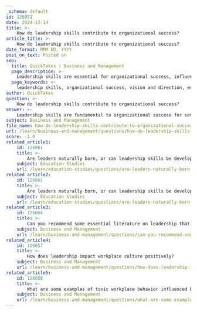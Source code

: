 ```yaml
---
_schema: default
id: 126051
date: 2024-12-14
title: >-
    How do leadership skills contribute to organizational success?
article_title: >-
    How do leadership skills contribute to organizational success?
date_format: MMM DD, YYYY
post_on_text: Posted on
seo:
  title: QuickTakes | Business and Management
  page_description: >-
    Leadership skills are essential for organizational success, influencing vision, employee engagement, change management, culture, and overall performance.
  page_keywords: >-
    leadership skills, organizational success, vision and direction, employee engagement, change management, organizational culture, future leaders, performance productivity, retention loyalty, workplace culture
author: QuickTakes
question: >-
    How do leadership skills contribute to organizational success?
answer: >-
    Leadership skills are fundamental to organizational success for several reasons:\n\n1. **Vision and Direction**: Effective leaders provide a clear mission and vision for the organization, which helps align the efforts of all employees towards common goals. This strategic direction is crucial for maintaining focus and ensuring that everyone understands their role in achieving organizational objectives.\n\n2. **Employee Engagement and Morale**: Strong leadership fosters a positive workplace culture that enhances employee engagement. Leaders who communicate effectively, recognize achievements, and create an inclusive environment contribute to higher morale among employees. This, in turn, leads to increased productivity and job satisfaction.\n\n3. **Change Management**: Leaders play a critical role in managing change within an organization. They help navigate transitions by providing support and guidance, which can reduce resistance and uncertainty among employees. Effective change management is essential for organizations to adapt and thrive in a dynamic business environment.\n\n4. **Influence on Organizational Culture**: Leadership significantly impacts the organizational culture. Leaders set the tone for behaviors and values within the workplace. By modeling desired behaviors and fostering open communication, leaders can cultivate a culture that encourages collaboration, innovation, and accountability.\n\n5. **Development of Future Leaders**: Effective leaders invest in the development of their teams, mentoring and coaching employees to enhance their skills and prepare them for future leadership roles. This not only strengthens the organization but also ensures a pipeline of capable leaders for the future.\n\n6. **Performance and Productivity**: Leadership directly influences employee performance. Leaders who motivate and inspire their teams can drive higher levels of productivity. By creating an environment where employees feel valued and empowered, leaders can enhance overall organizational performance.\n\n7. **Retention and Loyalty**: Good leadership contributes to employee retention. When employees feel supported and engaged, they are more likely to remain with the organization, reducing turnover costs and maintaining institutional knowledge.\n\nIn summary, leadership skills are integral to organizational success as they shape the vision, culture, and performance of the organization. Leaders who effectively communicate, motivate, and develop their teams create a thriving workplace that drives success and fosters a positive employee experience.
subject: Business and Management
file_name: how-do-leadership-skills-contribute-to-organizational-success.md
url: /learn/business-and-management/questions/how-do-leadership-skills-contribute-to-organizational-success
score: -1.0
related_article1:
    id: 126061
    title: >-
        Are leaders naturally born, or can leadership skills be developed over time?
    subject: Education Studies
    url: /learn/education-studies/questions/are-leaders-naturally-born-or-can-leadership-skills-be-developed-over-time
related_article2:
    id: 126061
    title: >-
        Are leaders naturally born, or can leadership skills be developed over time?
    subject: Education Studies
    url: /learn/education-studies/questions/are-leaders-naturally-born-or-can-leadership-skills-be-developed-over-time
related_article3:
    id: 126064
    title: >-
        Can you recommend some essential literature on leadership that is widely recognized?
    subject: Business and Management
    url: /learn/business-and-management/questions/can-you-recommend-some-essential-literature-on-leadership-that-is-widely-recognized
related_article4:
    id: 126057
    title: >-
        How does leadership impact workplace culture positively?
    subject: Business and Management
    url: /learn/business-and-management/questions/how-does-leadership-impact-workplace-culture-positively
related_article5:
    id: 126058
    title: >-
        What are some examples of toxic workplace behavior influenced by poor leadership?
    subject: Business and Management
    url: /learn/business-and-management/questions/what-are-some-examples-of-toxic-workplace-behavior-influenced-by-poor-leadership
---
```


&nbsp;